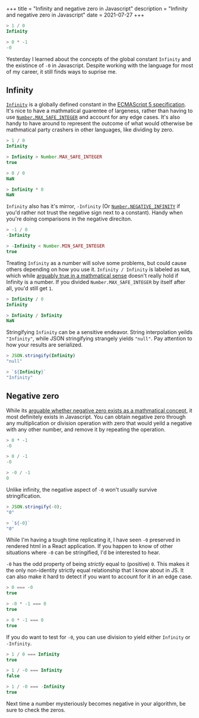 +++
title = "Infinity and negative zero in Javascript"
description = "Infinity and negative zero in Javascript"
date = 2021-07-27
+++

```js
> 1 / 0
Infinity

> 0 * -1
-0
```

Yesterday I learned about the concepts of the global constant `Infinity` and the existince of `-0` in Javascript. Despite working with the language for most of my career, it still finds ways to suprise me.

## Infinity

[`Infinity`](https://developer.mozilla.org/en-US/docs/Web/JavaScript/Reference/Global_Objects/Infinity) is a globally defined constant in the [ECMAScript 5 specification](https://262.ecma-international.org/5.1/#sec-4.3.22). It's nice to have a mathmatical guarentee of largeness, rather than having to use [`Number.MAX_SAFE_INTEGER`](https://developer.mozilla.org/en-US/docs/Web/JavaScript/Reference/Global_Objects/Number/MAX_SAFE_INTEGER) and account for any edge cases. It's also handy to have around to represent the outcome of what would otherwise be mathmatical party crashers in other languages, like dividing by zero.

```js
> 1 / 0
Infinity

> Infinity > Number.MAX_SAFE_INTEGER
true

> 0 / 0
NaN

> Infinity * 0
NaN
```

`Infinity` also has it's mirror, `-Infinity` (Or [`Number.NEGATIVE_INFINITY`](https://developer.mozilla.org/en-US/docs/Web/JavaScript/Reference/Global_Objects/Number/NEGATIVE_INFINITY) if you'd rather not trust the negative sign next to a constant). Handy when you're doing comparisons in the negative direciton.

```js
> -1 / 0
-Infinity

> -Infinity < Number.MIN_SAFE_INTEGER
true
```

Treating `Infinity` as a number will solve some problems, but could cause others depending on how you use it. `Infinity / Infinity` is labeled as `NaN`, which while [arguably true in a mathmatical sense](https://math.stackexchange.com/questions/181304/what-is-infinity-divided-by-infinity) doesn't really hold if Infinity is a number. If you divided `Number.MAX_SAFE_INTEGER` by itself after all, you'd still get `1`.

```js
> Infinity / 0
Infinity

> Infinity / Infinity
NaN
```

Stringifying `Infinity` can be a sensitive endeavor. String interpolation yeilds `"Infinity"`, while JSON stringifying strangely yields `"null"`. Pay attention to how your results are serialized.

```js
> JSON.stringify(Infinity)
"null"

> `${Infinity}`
"Infinity"
```

## Negative zero

While its [arguable whether negative zero exists as a mathmatical concept](https://math.stackexchange.com/questions/667577/does-negative-zero-exist), it most definitely exists in Javascript. You can obtain negative zero through any multiplication or division operation with zero that would yeild a negative with any other number, and remove it by repeating the operation.

```js
> 0 * -1
-0

> 0 / -1
-0

> -0 / -1
0
```

Unlike infinity, the negative aspect of `-0` won't usually survive stringification.

```js
> JSON.stringify(-0);
"0"

> `${-0}`
"0"
```

While I'm having a tough time replicating it, I have seen `-0` preserved in rendered html in a React application. If you happen to know of other situations where `-0` can be stringified, I'd be interested to hear.

`-0` has the odd property of being _strictly_ equal to (positive) `0`. This makes it the only non-identity strictly equal relationship that I know about in JS. It can also make it hard to detect if you want to account for it in an edge case.

```js
> 0 === -0
true

> -0 * -1 === 0
true

> 0 * -1 === 0
true
```

If you do want to test for `-0`, you can use division to yield either `Infinity` or `-Infinity`.

```js
> 1 / 0 === Infinity
true

> 1 / -0 === Infinity
false

> 1 / -0 === -Infinity
true
```

Next time a number mysteriously becomes negative in your algorithm, be sure to check the zeros.
